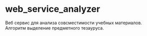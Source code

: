 # web_service_analyzer
Веб сервис для анализа совсместимости учебных материалов. 
Алгоритм выделение предметного тезауруса.
